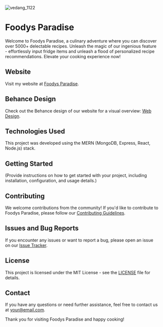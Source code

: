 <img align="center" src="./Fotter.png" alt="vedang_1122" width="auto" height="auto"/>

# Foodys Paradise

Welcome to Foodys Paradise, a culinary adventure where you can discover over 5000+ delectable recipes. Unleash the magic of our ingenious feature - effortlessly input fridge items and unleash a flood of personalized recipe recommendations. Elevate your cooking experience now!

## Website

Visit my website at [Foodys Paradise](https://foodysparadisef.onrender.com).

## Behance Design

Check out the Behance design of our website for a visual overview: [Web Design](https://www.behance.net/gallery/178559595/FoodysParadise).

## Technologies Used

This project was developed using the MERN (MongoDB, Express, React, Node.js) stack.

## Getting Started

(Provide instructions on how to get started with your project, including installation, configuration, and usage details.)

## Contributing

We welcome contributions from the community! If you'd like to contribute to Foodys Paradise, please follow our [Contributing Guidelines](CONTRIBUTING.md).

## Issues and Bug Reports

If you encounter any issues or want to report a bug, please open an issue on our [Issue Tracker](https://github.com/yourusername/foodys-paradise/issues).

## License

This project is licensed under the MIT License - see the [LICENSE](LICENSE) file for details.

## Contact

If you have any questions or need further assistance, feel free to contact us at [your@email.com](mailto:your@email.com).

Thank you for visiting Foodys Paradise and happy cooking!
